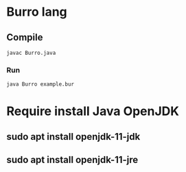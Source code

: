 # Burro lang


## Compile
```
javac Burro.java
```

### Run
```
java Burro example.bur
```
# Require install Java OpenJDK
## sudo apt install openjdk-11-jdk
## sudo apt install openjdk-11-jre